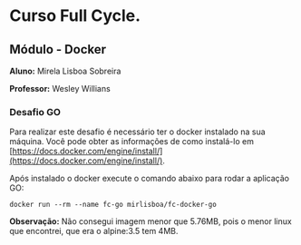 # Curso Full Cycle.

## Módulo - Docker

**Aluno:** Mirela Lisboa Sobreira

**Professor:** Wesley Willians


### Desafio GO

Para realizar este desafio é necessário ter o docker instalado na sua máquina. Você pode obter as informações de como instalá-lo em [https://docs.docker.com/engine/install/](https://docs.docker.com/engine/install/).

Após instalado o docker execute o comando abaixo para rodar a aplicação GO:
```
docker run --rm --name fc-go mirlisboa/fc-docker-go
```

**Observação:** Não consegui imagem menor que 5.76MB, pois o menor linux que encontrei, que era o alpine:3.5 tem 4MB.